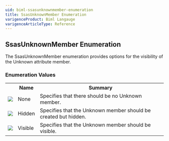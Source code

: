 ```yaml
---
uid: biml-ssasunknownmember-enumeration
title: SsasUnknownMember Enumeration
varigenceProduct: Biml Langauge
varigenceArticleType: Reference
---
```


## SsasUnknownMember Enumeration<div class="LanguageSummary"><div class ="SummaryItem">The SsasUnknownMember enumeration provides options for the visibility of the Unknown attribute member.</div></div><div class="EnumValueGroup">### Enumeration Values<table id="EnumValue" class="MemberList"><tbody><tr><th class="MemberTypeIconColumnHeader">&nbsp;</th><th class="MemberNameColumnHeader">Name</th><th class="MemberSummaryColumnHeader">Summary</th></tr><tr class="cd0"><td align="center" class="MemberTypeIcon"><img src="enumValue.png"></img></td><td class="MemberName">None</td><td class="MemberSummary"><div class ="SummaryItem">Specifies that there should be no Unknown member.</div></td></tr><tr class="cd1"><td align="center" class="MemberTypeIcon"><img src="enumValue.png"></img></td><td class="MemberName">Hidden</td><td class="MemberSummary"><div class ="SummaryItem">Specifies that the Unknown member should be created but hidden.</div></td></tr><tr class="cd0"><td align="center" class="MemberTypeIcon"><img src="enumValue.png"></img></td><td class="MemberName">Visible</td><td class="MemberSummary"><div class ="SummaryItem">Specifies that the Unknown member should be visible.</div></td></tr></tbody></table></div>